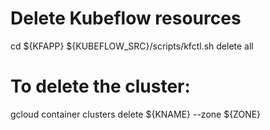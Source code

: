# Delete Kubeflow resources
cd ${KFAPP}
${KUBEFLOW_SRC}/scripts/kfctl.sh delete all

# To delete the cluster:
gcloud container clusters delete ${KNAME} --zone ${ZONE}